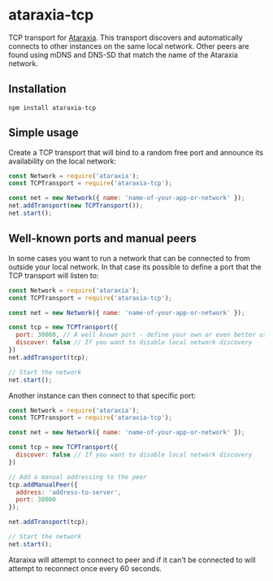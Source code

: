# ataraxia-tcp

TCP transport for [Ataraxia](https://github.com/aholstenson/ataraxia). This
transport discovers and automatically connects to other instances on the same
local network. Other peers are found using mDNS and DNS-SD that match the name
of the Ataraxia network.

## Installation

```
npm install ataraxia-tcp
```

## Simple usage

Create a TCP transport that will bind to a random free port and announce
its availability on the local network:

```javascript
const Network = require('ataraxia');
const TCPTransport = require('ataraxia-tcp');

const net = new Network({ name: 'name-of-your-app-or-network' });
net.addTransport(new TCPTransport());
net.start();
```

## Well-known ports and manual peers

In some cases you want to run a network that can be connected to from outside
your local network. In that case its possible to define a port that the TCP
transport will listen to:

```javascript
const Network = require('ataraxia');
const TCPTransport = require('ataraxia-tcp');

const net = new Network({ name: 'name-of-your-app-or-network' });

const tcp = new TCPTransport({
  port: 30000, // A well known port - define your own or even better use a config file,
  discover: false // If you want to disable local network discovery
})
net.addTransport(tcp);

// Start the network
net.start();
```

Another instance can then connect to that specific port:

```javascript
const Network = require('ataraxia');
const TCPTransport = require('ataraxia-tcp');

const net = new Network({ name: 'name-of-your-app-or-network' });

const tcp = new TCPTransport({
  discover: false // If you want to disable local network discovery
})

// Add a manual addressing to the peer
tcp.addManualPeer({
  address: 'address-to-server',
  port: 30000
});

net.addTransport(tcp);

// Start the network
net.start();
```

Ataraixa will attempt to connect to peer and if it can't be connected to will
attempt to reconnect once every 60 seconds.
